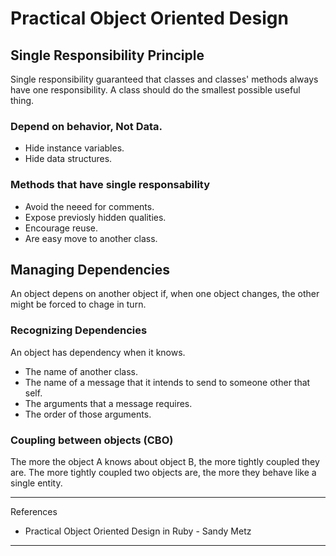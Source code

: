 # Practical Object Oriented Design

## Single Responsibility Principle

Single responsibility guaranteed that classes and classes' methods always have one responsibility. A class should do the smallest possible useful thing.

### Depend on behavior, Not Data.
- Hide instance variables.
- Hide data structures.

### Methods that have single responsability

- Avoid the neeed for comments.
- Expose previosly hidden qualities.
- Encourage reuse.
- Are easy move to another class.

## Managing Dependencies

An object depens on another object if, when one object changes, the other might be forced to chage in turn.

### Recognizing Dependencies

An object has dependency when it knows.

- The name of another class.
- The name of a message that it intends to send to someone other that self.
- The arguments that a message requires.
- The order of those arguments.

### Coupling between objects (CBO)

The more the object A knows about object B, the more tightly coupled they are. The more tightly coupled two objects are, the more they behave like a single entity.

---
References

- Practical Object Oriented Design in Ruby - Sandy Metz
---

